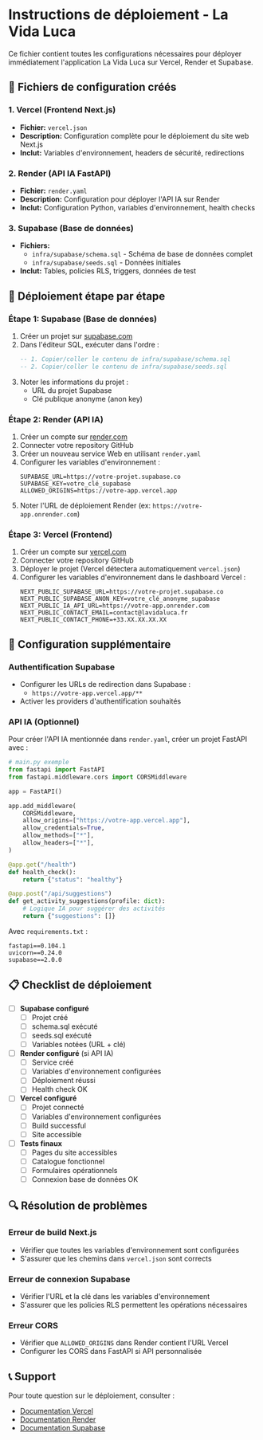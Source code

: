 # Instructions de déploiement - La Vida Luca

Ce fichier contient toutes les configurations nécessaires pour déployer immédiatement l'application La Vida Luca sur Vercel, Render et Supabase.

## 📁 Fichiers de configuration créés

### 1. Vercel (Frontend Next.js)
- **Fichier:** `vercel.json`
- **Description:** Configuration complète pour le déploiement du site web Next.js
- **Inclut:** Variables d'environnement, headers de sécurité, redirections

### 2. Render (API IA FastAPI) 
- **Fichier:** `render.yaml`
- **Description:** Configuration pour déployer l'API IA sur Render
- **Inclut:** Configuration Python, variables d'environnement, health checks

### 3. Supabase (Base de données)
- **Fichiers:** 
  - `infra/supabase/schema.sql` - Schéma de base de données complet
  - `infra/supabase/seeds.sql` - Données initiales
- **Inclut:** Tables, policies RLS, triggers, données de test

## 🚀 Déploiement étape par étape

### Étape 1: Supabase (Base de données)

1. Créer un projet sur [supabase.com](https://supabase.com)
2. Dans l'éditeur SQL, exécuter dans l'ordre :
   ```sql
   -- 1. Copier/coller le contenu de infra/supabase/schema.sql
   -- 2. Copier/coller le contenu de infra/supabase/seeds.sql
   ```
3. Noter les informations du projet :
   - URL du projet Supabase
   - Clé publique anonyme (anon key)

### Étape 2: Render (API IA)

1. Créer un compte sur [render.com](https://render.com)
2. Connecter votre repository GitHub
3. Créer un nouveau service Web en utilisant `render.yaml`
4. Configurer les variables d'environnement :
   ```
   SUPABASE_URL=https://votre-projet.supabase.co
   SUPABASE_KEY=votre_clé_supabase
   ALLOWED_ORIGINS=https://votre-app.vercel.app
   ```
5. Noter l'URL de déploiement Render (ex: `https://votre-app.onrender.com`)

### Étape 3: Vercel (Frontend)

1. Créer un compte sur [vercel.com](https://vercel.com)
2. Connecter votre repository GitHub
3. Déployer le projet (Vercel détectera automatiquement `vercel.json`)
4. Configurer les variables d'environnement dans le dashboard Vercel :
   ```
   NEXT_PUBLIC_SUPABASE_URL=https://votre-projet.supabase.co
   NEXT_PUBLIC_SUPABASE_ANON_KEY=votre_clé_anonyme_supabase
   NEXT_PUBLIC_IA_API_URL=https://votre-app.onrender.com
   NEXT_PUBLIC_CONTACT_EMAIL=contact@lavidaluca.fr
   NEXT_PUBLIC_CONTACT_PHONE=+33.XX.XX.XX.XX
   ```

## 🔧 Configuration supplémentaire

### Authentification Supabase
- Configurer les URLs de redirection dans Supabase :
  - `https://votre-app.vercel.app/**`
- Activer les providers d'authentification souhaités

### API IA (Optionnel)
Pour créer l'API IA mentionnée dans `render.yaml`, créer un projet FastAPI avec :

```python
# main.py exemple
from fastapi import FastAPI
from fastapi.middleware.cors import CORSMiddleware

app = FastAPI()

app.add_middleware(
    CORSMiddleware,
    allow_origins=["https://votre-app.vercel.app"],
    allow_credentials=True,
    allow_methods=["*"],
    allow_headers=["*"],
)

@app.get("/health")
def health_check():
    return {"status": "healthy"}

@app.post("/api/suggestions")
def get_activity_suggestions(profile: dict):
    # Logique IA pour suggérer des activités
    return {"suggestions": []}
```

Avec `requirements.txt` :
```
fastapi==0.104.1
uvicorn==0.24.0
supabase==2.0.0
```

## 📋 Checklist de déploiement

- [ ] **Supabase configuré**
  - [ ] Projet créé
  - [ ] schema.sql exécuté
  - [ ] seeds.sql exécuté
  - [ ] Variables notées (URL + clé)

- [ ] **Render configuré** (si API IA)
  - [ ] Service créé
  - [ ] Variables d'environnement configurées
  - [ ] Déploiement réussi
  - [ ] Health check OK

- [ ] **Vercel configuré**
  - [ ] Projet connecté
  - [ ] Variables d'environnement configurées
  - [ ] Build successful
  - [ ] Site accessible

- [ ] **Tests finaux**
  - [ ] Pages du site accessibles
  - [ ] Catalogue fonctionnel
  - [ ] Formulaires opérationnels
  - [ ] Connexion base de données OK

## 🔍 Résolution de problèmes

### Erreur de build Next.js
- Vérifier que toutes les variables d'environnement sont configurées
- S'assurer que les chemins dans `vercel.json` sont corrects

### Erreur de connexion Supabase
- Vérifier l'URL et la clé dans les variables d'environnement
- S'assurer que les policies RLS permettent les opérations nécessaires

### Erreur CORS
- Vérifier que `ALLOWED_ORIGINS` dans Render contient l'URL Vercel
- Configurer les CORS dans FastAPI si API personnalisée

## 📞 Support

Pour toute question sur le déploiement, consulter :
- [Documentation Vercel](https://vercel.com/docs)
- [Documentation Render](https://render.com/docs)
- [Documentation Supabase](https://supabase.com/docs)